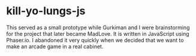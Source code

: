 # kill-yo-lungs-js
This served as a small prototype while Gurkiman and I were brainstorming for the project that later became MadLove.
It is written in JavaScript using Phaser.io. I abandoned it very quickly when we decided that we want to make an arcade game in a real cabinet.
